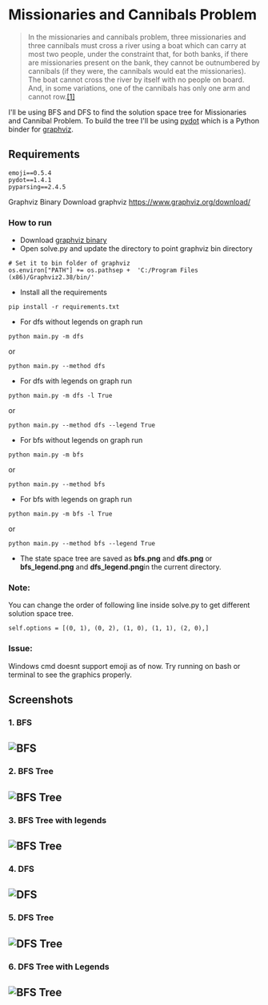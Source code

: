 # Missionaries and Cannibals Problem 

> In the missionaries and cannibals problem, three missionaries and three cannibals must cross a river using a boat which can carry at most two people, under the constraint that, for both banks, if there are missionaries present on the bank, they cannot be outnumbered by cannibals (if they were, the cannibals would eat the missionaries). The boat cannot cross the river by itself with no people on board. And, in some variations, one of the cannibals has only one arm and cannot row.[[1]](https://en.wikipedia.org/wiki/Missionaries_and_cannibals_problem#cite_note-PressmanSingmaster-1)

I'll be using BFS and DFS to find the solution space tree for Missionaries and Cannibal Problem. To build the tree I'll be using [pydot](https://github.com/pydot/pydot) which is a Python binder for [graphviz](https://www.graphviz.org/download/).

## Requirements
```
emoji==0.5.4
pydot==1.4.1
pyparsing==2.4.5
```

Graphviz Binary
Download graphviz https://www.graphviz.org/download/

### How to run

 - Download [graphviz binary](https://www.graphviz.org/download/) 
 - Open solve.py and  update  the directory to point graphviz bin directory
```
# Set it to bin folder of graphviz
os.environ["PATH"] += os.pathsep +  'C:/Program Files (x86)/Graphviz2.38/bin/'
``` 
- Install all the requirements
```
pip install -r requirements.txt
  ``` 
 - For dfs without legends on graph run
```
python main.py -m dfs
 ```
 or
 ```
python main.py --method dfs
  ``` 
- For dfs with legends on graph run
```
python main.py -m dfs -l True
 ``` 
 or
 ```
python main.py --method dfs --legend True
 ```
 - For bfs without legends on graph run
 ```
python main.py -m bfs
  ``` 
   or
 ```
python main.py --method bfs
  ``` 
  - For bfs with legends on graph run
```
python main.py -m bfs -l True
 ```
  or
 ```
python main.py --method bfs --legend True
 ```
 - The state space tree are saved as **bfs.png** and **dfs.png** or **bfs_legend.png** and **dfs_legend.png**in the current directory.

### Note:
You can change the order of following line inside solve.py to get different solution space tree. 
```
self.options = [(0, 1), (0, 2), (1, 0), (1, 1), (2, 0),]
```
### Issue:
Windows cmd doesnt support emoji as of now. Try running on bash or terminal to see the graphics properly.

## Screenshots
### 1. BFS
![BFS](https://github.com/sarangbishal/Missionaries-and-Cannibals-Problem/blob/master/assets/solutionbfs.JPG)
---

### 2. BFS Tree
![BFS Tree](https://github.com/sarangbishal/Missionaries-and-Cannibals-Problem/blob/master/assets/bfs.png)
---

### 3. BFS Tree with legends
![BFS Tree](https://github.com/sarangbishal/Missionaries-and-Cannibals-Problem/blob/master/assets/bfs_legend.png)
---

### 4. DFS
![DFS](https://github.com/sarangbishal/Missionaries-and-Cannibals-Problem/blob/master/assets/solution1.JPG)
---

### 5. DFS Tree
![DFS Tree](https://github.com/sarangbishal/Missionaries-and-Cannibals-Problem/blob/master/assets/dfs.png)
---

### 6. DFS Tree with Legends
![BFS Tree](https://github.com/sarangbishal/Missionaries-and-Cannibals-Problem/blob/master/assets/dfs_legend.png)
---
